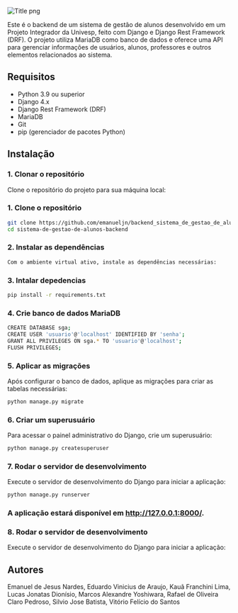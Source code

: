 
  ![Title png](https://github.com/user-attachments/assets/2500d2d1-a9db-4036-ab93-cb824e131810)


Este é o backend de um sistema de gestão de alunos desenvolvido em um Projeto Integrador da Univesp, feito com Django e Django Rest Framework (DRF). O projeto utiliza MariaDB como banco de dados e oferece uma API para gerenciar informações de usuários, alunos, professores e outros elementos relacionados ao sistema.

## Requisitos

- Python 3.9 ou superior
- Django 4.x
- Django Rest Framework (DRF)
- MariaDB
- Git
- pip (gerenciador de pacotes Python)

## Instalação

### 1. Clonar o repositório

Clone o repositório do projeto para sua máquina local:


### 1. Clone o repositório
```bash
git clone https://github.com/emanueljn/backend_sistema_de_gestao_de_alunos.git
cd sistema-de-gestao-de-alunos-backend
```

### 2. Instalar as dependências
```bash
Com o ambiente virtual ativo, instale as dependências necessárias:
```

### 3. Intalar depedencias
```bash
pip install -r requirements.txt
```

### 4. Crie banco de dados MariaDB
```bash
CREATE DATABASE sga;
CREATE USER 'usuario'@'localhost' IDENTIFIED BY 'senha';
GRANT ALL PRIVILEGES ON sga.* TO 'usuario'@'localhost';
FLUSH PRIVILEGES;
```

### 5. Aplicar as migrações
Após configurar o banco de dados, aplique as migrações para criar as tabelas necessárias:

```bash
python manage.py migrate
```
### 6. Criar um superusuário
Para acessar o painel administrativo do Django, crie um superusuário:

```bash
python manage.py createsuperuser
```
### 7. Rodar o servidor de desenvolvimento
Execute o servidor de desenvolvimento do Django para iniciar a aplicação:

```bash
python manage.py runserver
```

### A aplicação estará disponível em http://127.0.0.1:8000/.

### 8. Rodar o servidor de desenvolvimento
Execute o servidor de desenvolvimento do Django para iniciar a aplicação:


## Autores

Emanuel de Jesus Nardes, Eduardo Vinicius de Araujo, Kauã Franchini Lima, Lucas Jonatas Dionísio, Marcos Alexandre Yoshiwara, Rafael de Oliveira Claro Pedroso, Silvio Jose Batista, Vitório Felício do Santos
